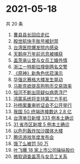 # 2021-05-18

共 20 条

<!-- BEGIN -->
<!-- 最后更新时间 Tue May 18 2021 16:08:18 GMT+0800 (China Standard Time) -->

1. [曹县县长回应走红](https://www.zhihu.com/search?q=曹县)
2. [殷世航快手账号被封禁](https://www.zhihu.com/search?q=殷世航)
3. [台湾医院爆发院内感染](https://www.zhihu.com/search?q=台湾疫情)
4. [天鹅座万年前讯息被捕获](https://www.zhihu.com/search?q=天鹅座)
5. [盖茨承认曾与女员工婚外情](https://www.zhihu.com/search?q=比尔盖茨)
6. [浙江一特斯拉撞倒两名交警](https://www.zhihu.com/search?q=特斯拉)
7. [《原神》新角色优菈演示](https://www.zhihu.com/search?q=原神)
8. [华强北赛格大楼发生晃动](https://www.zhihu.com/search?q=华强北)
9. [马斯克欲提高狗狗币交易效率](https://www.zhihu.com/search?q=马斯克)
10. [恒河不断出现疑似病患浮尸](https://www.zhihu.com/search?q=恒河)
11. [鸿蒙系统将支持第三方手机](https://www.zhihu.com/search?q=鸿蒙系统)
12. [孙杨案重审听证会不公开举行](https://www.zhihu.com/search?q=孙杨)
13. [我国 5G 终端连接数达 2.8 亿](https://www.zhihu.com/search?q=5g)
14. [台湾单日新增 333 例本土确诊](https://www.zhihu.com/search?q=台湾疫情)
15. [31 省市区新增 5 例本土确诊](https://www.zhihu.com/search?q=31省市区新增)
16. [以色列轰炸加沙媒体大楼](https://www.zhihu.com/search?q=以色列)
17. [腾讯游戏年度发布会](https://www.zhihu.com/search?q=腾讯游戏)
18. [饿了么被罚 50 万](https://www.zhihu.com/search?q=饿了么)
19. [叶飞曝 18 家上市公司操纵股价](https://www.zhihu.com/search?q=叶飞)
20. [微软调查盖茨与女员工关系](https://www.zhihu.com/search?q=比尔盖茨)

<!-- END -->
